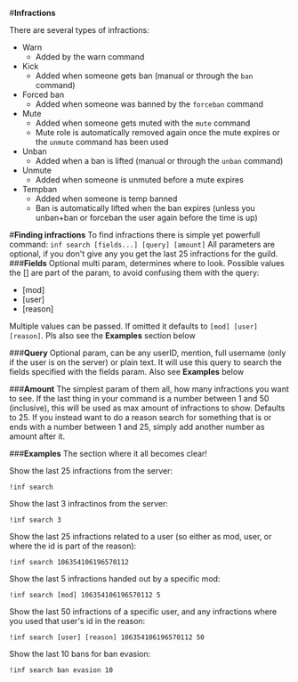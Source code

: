#**Infractions**

There are several types of infractions:
- Warn
    - Added by the warn command
- Kick
    - Added when someone gets ban (manual or through the ``ban`` command)
- Forced ban
    - Added when someone was banned by the ```forceban``` command
- Mute
    - Added when someone gets muted with the ``mute`` command
    - Mute role is automatically removed again once the mute expires or the ``unmute`` command has been used
- Unban
    - Added when a ban is lifted (manual or through the ``unban`` command)
- Unmute
    - Added when someone is unmuted before a mute expires
- Tempban
    - Added when someone is temp banned
    - Ban is automatically lifted when the ban expires (unless you unban+ban or forceban the user again before the time is up)
    
#**Finding infractions**
To find infractions there is simple yet powerfull command: ``inf search [fields...] [query] [amount]``
All parameters are optional, if you don't give any you get the last 25 infractions for the guild.
###**Fields**
Optional multi param, determines where to look.
Possible values the [] are part of the param, to avoid confusing them with the query:
- [mod]
- [user]
- [reason]

Multiple values can be passed. If omitted it defaults to ``[mod] [user] [reason]``.
Pls also see the **Examples** section below

###**Query**
Optional param, can be any userID, mention, full username (only if the user is on the server) or plain text.
It will use this query to search the fields specified with the fields param. Also see **Examples** below

###**Amount**
The simplest param of them all, how many infractions you want to see. If the last thing in your command is a number between 1 and 50 (inclusive), this will be used as max amount of infractions to show. Defaults to 25.
If you instead want to do a reason search for something that is or ends with a number between 1 and 25, simply add another number as amount after it.

###**Examples**
The section where it all becomes clear!

Show the last 25 infractions from the server:
```
!inf search
```

Show the last 3 infractinos from the server:
```
!inf search 3
```

Show the last 25 infractions related to a user (so either as mod, user, or where the id is part of the reason):
```
!inf search 106354106196570112
```

Show the last 5 infractions handed out by a specific mod:
```
!inf search [mod] 106354106196570112 5
```

Show the last 50 infractions of a specific user, and any infractions where you used that user's id in the reason:
```
!inf search [user] [reason] 106354106196570112 50
```

Show the last 10 bans for ban evasion:
```
!inf search ban evasion 10
```